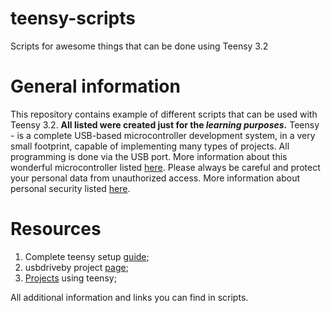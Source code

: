 # teensy-scripts
Scripts for awesome things that can be done using Teensy 3.2

General information
===================

This repository contains example of different scripts that can be used with Teensy 3.2.
**All listed were created just for the _learning purposes_.** Teensy - is a complete USB-based microcontroller
development system, in a very small footprint, capable of implementing many types of projects.
All programming is done via the USB port. More information about this wonderful microcontroller
listed [here](https://www.pjrc.com/teensy/). Please always be careful and protect your personal data
from unauthorized access. More information about personal security listed [here](https://github.com/sapran/dontclickshit). 


Resources
=========

1. Complete teensy setup [guide](https://www.youtube.com/watch?v=g_ecnM7ULDw);
2. usbdriveby project [page](http://samy.pl/usbdriveby/);
3. [Projects](https://www.pjrc.com/teensy/projects.html) using teensy;

All additional information and links you can find in scripts.
